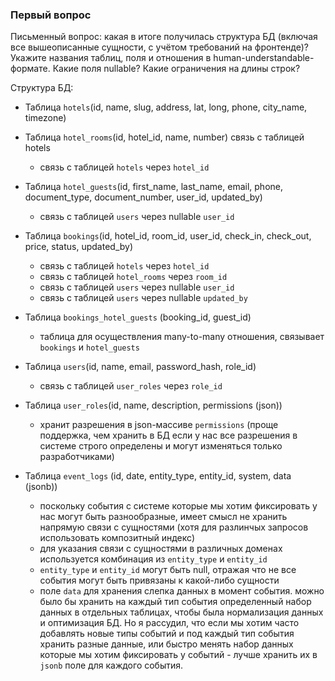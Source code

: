 
### Первый вопрос

Письменный вопрос: какая в итоге получилась структура БД (включая все вышеописанные сущности, с учётом требований на фронтенде)? Укажите названия таблиц, поля и отношения в human-understandable-формате. Какие поля nullable? Какие ограничения на длины строк?


Структура БД:

- Таблица `hotels`(id, name, slug, address, lat, long, phone, city_name, timezone)

- Таблица `hotel_rooms`(id, hotel_id, name, number) связь с таблицей hotels
    - связь с таблицей `hotels` через `hotel_id`
- Таблица `hotel_guests`(id, first_name, last_name, email, phone, document_type, document_number, user_id, updated_by)
    - связь с таблицей `users` через nullable `user_id`
- Таблица `bookings`(id, hotel_id, room_id, user_id, check_in, check_out, price, status, updated_by)
    - связь с таблицей `hotels` через `hotel_id`
    - связь с таблицей `hotel_rooms` через `room_id`
    - связь с таблицей `users` через nullable `user_id` 
    - связь с таблицей `users` через nullable `updated_by` 
- Таблица `bookings_hotel_guests` (booking_id, guest_id)
    - таблица для осуществления many-to-many отношения, связывает `bookings` и `hotel_guests`
- Таблица `users`(id, name, email, password_hash, role_id)
    - связь с таблицей `user_roles` через `role_id`
- Таблица `user_roles`(id, name, description, permissions (json))
    - хранит разрешения в json-массиве `permissions` (проще поддержка, чем хранить в БД если у нас все разрешения в системе строго определены и могут изменяться только разработчиками)
- Таблица `event_logs` (id, date, entity_type, entity_id, system, data (jsonb))
    - поскольку события с системе которые мы хотим фиксировать у нас могут быть разнообразные, имеет смысл не хранить напрямую связи с сущностями (хотя для разлинчых запросов использовать композитный индекс)
    - для указания связи с сущностями в различных доменах используется комбинация из `entity_type` и `entity_id`
    - `entity_type` и `entity_id` могут быть null, отражая что не все события могут быть привязаны к какой-либо сущности
    - поле `data` для хранения слепка данных в момент события. можно было бы хранить на каждый тип события определенный набор данных в отдельных таблицах, чтобы была нормализация данных и оптимизация БД. Но я рассудил, что если мы хотим часто добавлять новые типы событий и под каждый тип события хранить разные данные, или быстро менять набор данных которые мы хотим фиксировать у событий - лучше хранить их в `jsonb` поле для каждого события. 


